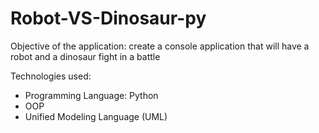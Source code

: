 # Robot-VS-Dinosaur-py

Objective of the application:
create a console application that will have a robot and a dinosaur fight in a battle

Technologies used:

- Programming Language: Python
- OOP
- Unified Modeling Language (UML)
